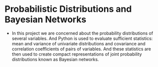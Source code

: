 # Probabilistic Distributions and Bayesian Networks
* In this project we are concerned about the probability distributions of several variables. And Python is used to evaluate sufficient statistics: mean and variance of univariate distributions and covariance and correlation coefficients of pairs of variables. And these statistics are then used to create compact representations of joint probability distributions known as Bayesian networks.
